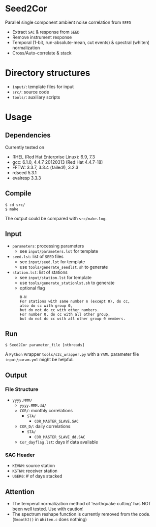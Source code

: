 # Seed2Cor

Parallel single component ambient noise correlation from `SEED`
- Extract `SAC` & response from `SEED`
- Remove instrument response
- Temporal (1-bit, run-absolute-mean, cut events) &
  spectral (whiten) normalization
- Cross/Auto-correlate & stack

# Directory structures

- `input/`: template files for input
- `src/`: source code
- `tools/`: auxiliary scripts

# Usage

## Dependencies

Currently tested on

- RHEL (Red Hat Enterprise Linux): 6.9, 7.3
- gcc: 6.1.0, 4.4.7 20120313 (Red Hat 4.4.7-18)
- FFTW: 3.3.7, 3.3.4 (failed!), 3.2.3
- rdseed 5.3.1
- evalresp 3.3.3

## Compile

```
$ cd src/
$ make
```

The output could be compared with `src/make.log`.

## Input

- `parameters`: processing parameters
  - see `input/parameters.lst` for template
- `seed.lst`: list of `SEED` files
  - see `input/seed.lst` for template
  - use `tools/generate_seedlst.sh` to generate
- `station.lst`: list of stations
  - see `input/station.lst` for template
  - use `tools/generate_stationlst.sh` to generate
  - optional flag
    ```
    0-N
    For stations with same number n (except 0), do cc,
    also do cc with group 0,
    but do not do cc with other numbers.
    For number 0, do cc with all other group,
    but do not do cc with all other group 0 members.
    ```

## Run

```shell
$ Seed2Cor parameter_file [nthreads]
```

A `Python` wrapper `tools/s2c_wrapper.py` with a `YAML` parameter file
`input/param.yml` might be helpful.

## Output

### File Structure

- `yyyy.MMM/`
  - `yyyy.MMM.dd/`
  - `COR/`: monthly correlations
    - `STA/`
      - `COR_MASTER_SLAVE.SAC`
  - `COR_D/`: daily correlations
    - `STA/`
      - `COR_MASTER_SLAVE_dd.SAC`
  - `Cor_dayflag.lst`: days if data available

### SAC Header

- `KEVNM`: source station
- `KSTNM`: receiver station
- `USER0`: # of days stacked

## Attention

- The temperal normalization method of 'earthquake cutting' has NOT been well tested. Use with caution!
- The spectrum reshape function is currently removed from the code. (`Smooth2()` in `Whiten.c` does nothing)
